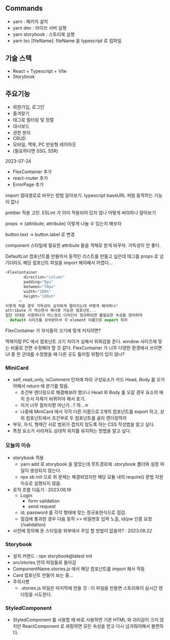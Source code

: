 ## Commands
* yarn : 패키지 설치
* yarn dev : 라이브 서버 실행
* yarn storybook : 스토리북 실행
* yarn tsc [fileName]: fileName 을 typescript 로 컴파일

## 기술 스택
* React + Typescript + Vite
* Storybook

## 주요기능
* 회원가입, 로그인
* 즐겨찾기
* 태그로 필터링 및 정렬
* 대시보드
* 권한 분리
* CRUD
* 모바일, 맥북, PC 반응형 레이아웃
* (필요하다면 SSG, SSR)

2023-07-24

- FlexContainer 추가
- react-router 추가
- ErrorPage 추가

import 절대경로로 바꾸는 방법 알아보기.
typescript baseURL 처럼 동작하는 기능이 없나

prettier 적용 고민. ESLint 가 이미 적용되어 있지 않나 어떻게 써야하나 알아보기

props -> {attribute, attribute} 이렇게 나눌 수 있는지 해보자

button.text -> button.label 로 변경

component 스타일에 필요한 attribute 들을 객체로 받게 바꾸자. 가독성이 안 좋다.

DefaultList 컴포넌트를 만들어서 동적인 리스트를 만들고 싶은데 태그를 props 로 넘기더라도 해당 컴포넌트 파일을 import 해야해서 어렵다...

```javascript
<FlexContainer
        direction="column"
        padding="0px"
        between="70px"
        width="100%"
        height="100vh"
      >
이렇게 적을 경우 가독성이 심각하게 떨어지는데 어떻게 해야하나?
attribute 가 적으면서 재사용 가능한 컴포넌트...
일단 이대로 사용하다가 어느정도 디자인이 정규화되면 불필요한 속성을 정리하자
- default 시리즈를 상속받아서 각 element 이름으로 export 하자
```

FlexContainer 가 자식들의 크기에 맞게 커지려면?

맥북이랑 PC 에서 컴포넌트 크기 차이가 심해서 위화감을 준다. window 사이즈에 맞는 비율로 전면 수정해야 할 것 같다.
FlexContainer 가 너무 다양한 환경에서 쓰이면 UI 중 한 군데를 수정했을 때 다른 곳도 틀어질 위험이 있지 않나?

### MiniCard
* self, read_only, isComment 인자에 따라 구성요소가 카드 Head, Body 를 오가야해서 return 에 분기를 줬음.
  * 조건부 렌더링으로 해결해보려 했으나 Head 와 Body 를 오갈 경우 요소의 배치 순서 자체가 바뀌어야 해서 포기.
  * 이거 너무 절차지향 아닌가...? 하...ㅠ
  * 나중에 MiniCard 에서 각각 다른 이름으로 2개의 컴포넌트를 export 하고, 상위 컴포넌트에서 조건부로 두 컴포넌트를 골라 렌더링하자
* 부모, 자식, 형제간 서로 범위가 겹치지 않도록 하는 CSS 작성법을 알고 싶다.
* 특정 요소가 사라져도 상대적 위치를 유지하는 방법을 알고 싶다.

### 오늘의 이슈
* storybook 적용
  * yarn add 로 storybook 을 깔았는데 루트경로에 .storybook 폴더와 설정 파일이 생성되지 않는다.
  * npx sb init 으로 위 문제는 해결되었지만 해당 모듈 내의 require() 문법 지원 이슈로 실행되지 않음.
* 로직 흐름 다듬기 : 2023.08.19
  * Login
    * form vaildation
    * send request
  * id, password 를 각각 형태에 맞는 정규표현식으로 점검.
  * 점검에 통과한 경우 다음 동작 >> 비밀번호 입력 노출, id/pw 인증 요청(/validation)
* 사전에 정의해 둔 스타일을 외부에서 주입 할 방법이 없을까? : 2023.08.22

### Storybook
* 설치 커맨드 : npx storybook@latest init
* src/stories 안의 파일들로 돌아감
* ComponentName.stories.js 에서 해당 컴포넌트를 import 해서 작동
* Card 컴포넌트 만들어 보는 중...
* 주의사항
  * .stories.js 파일은 마지막에 만들 것 : 이 파일을 만들면 스토리북이 실시간 렌더링을 시도한다.

### StyledComponent
* StyledComponent 를 사용할 때 바로 사용하면 기존 HTML 와 괴리감이 크지 않지만 ReactComponent 로 래핑하면 모든 속성을 받고 다시 넘겨줘야해서 불편하다.
